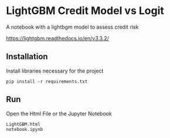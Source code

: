 # LightGBM Credit Model vs Logit 
A notebook with a lightbgm model to assess credit risk

https://lightgbm.readthedocs.io/en/v3.3.2/

## Installation
Install libraries necessary for the project
```
pip install -r requirements.txt
```

## Run
Open the Html File or the Jupyter Notebook 
```
LightGBM.html
notebook.ipynb
```
